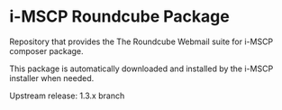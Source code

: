 # i-MSCP Roundcube Package 

Repository that provides the The Roundcube Webmail suite for i-MSCP composer
package.

This package is automatically downloaded and installed by the i-MSCP installer
when needed.

Upstream release: 1.3.x branch
